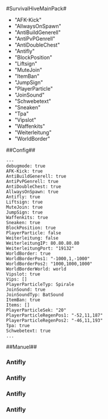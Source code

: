 #SurvivalHiveMainPack#

- "AFK-Kick"
- "AllwaysOnSpawn"
- "AntiBuildGenerell"
- "AntiPvPGenrell"
- "AntiDoubleChest"
- "Antifly"
- "BlockPosition"
- "Liftsign"
- "MuteJoin"
- "ItemBan"
- "JumpSign"
- "PlayerParticle"
- "JoinSound"
- "Schwebetext"
- "Sneaken"
- "Tpa"
- "Vipslot"
- "Waffenkits"
- "Weiterleitung"
- "WorldBorder"

##Config##
```
---
debugmode: true
AFK-Kick: true
AntiBuildGenerell: true
AntiPvPGenrell: true
AntiDoubleChest: true
AllwaysOnSpawn: true
Antifly: true
Liftsign: true
MuteJoin: true
JumpSign: true
Waffenkits: true
Sneaken: true
BlockPosition: true
PlayerParticle: false
Weiterleitung: false
WeiterleitungIP: 80.80.80.80
WeiterleitungPort: "19132"
WorldBorder: true
WorldBorderPos1: "-1000,1,-1000"
WorldBorderPos2: "1000,1000,1000"
WorldBorderWorld: world
Vipslot: true
Vips: []
PlayerParticleTyp: Spirale
JoinSound: true
JoinSoundTyp: BatSound
ItemBan: true
Items: []
PlayerParticleSek: "20"
PlayerParticleRegenPos1: "-52,11,187"
PlayerParticleRegenPos2: "-46,11,193"
Tpa: true
Schwebetext: true
...

```

##Manuel##
### Antifly ###
### Antifly ###
### Antifly ###
### Antifly ###
